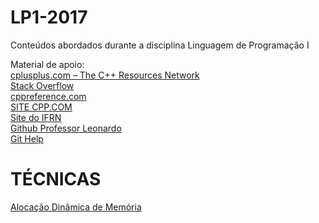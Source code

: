 # LP1-2017
Conteúdos abordados durante a disciplina Linguagem de Programação I

Material de apoio: \
[cplusplus.com – The C++ Resources Network](http://www.cplusplus.com/) \
[Stack Overflow](http://stackoverflow.com/) \
[cppreference.com](http://en.cppreference.com/w/) \
[SITE CPP.COM](http://www.cplusplus.com/) \
[Site do IFRN](https://wiki.sj.ifsc.edu.br/wiki/index.php/Introdu%C3%A7%C3%A3o_C%2B%2B) \
[Github Professor Leonardo](https://github.com/leobezerra) \
[Git Help](https://help.github.com/articles/adding-links-to-wikis/)


# TÉCNICAS
[Alocação Dinâmica de Memória](https://pt.wikibooks.org/wiki/Programar_em_C%2B%2B/Aloca%C3%A7%C3%A3o_din%C3%A2mica_de_mem%C3%B3ria)

